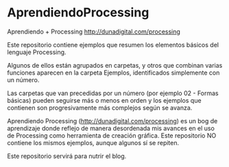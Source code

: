 # AprendiendoProcessing

Aprendiendo + Processing
http://dunadigital.com/processing

Este repositorio contiene ejemplos que resumen los elementos básicos del lenguaje Processing.

Algunos de ellos están agrupados en carpetas, y otros que combinan varias funciones aparecen en la carpeta Ejemplos, identificados simplemente con un número.

Las carpetas que van precedidas por un número (por ejemplo 02 - Formas básicas) pueden seguirse más o menos en orden y los ejemplos que contienen son progresivamente más complejos según se avanza.

Aprendiendo Processing (http://dunadigital.com/processing) es un bog de aprendizaje donde reflejo de manera desordenada mis avances en el uso de Processing como herramienta de creación gráfica. Este repositorio NO contiene los mismos ejemplos, aunque algunos sí se repiten. 

Este repositorio servirá para nutrir el blog.
